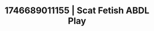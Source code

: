 ---
categories:
- Erotic slow burn
- AI-generated
- Sultry voice
- Subtle kink
- Nighttime romance
- ASMR
- Delicate restraint
- Cosplay
image: /assets/images/1746689011155.jpg
layout: post
seo:
  description: Featured content with high-quality Scat Fetish, ABDL Play. HD images
    available.
  keywords: Scat Fetish, ABDL Play
  og_image: /assets/images/1746689011155.jpg
  schema_type: VisualArtwork
tags:
- ABDL Play
- '#1746689011155'
- Scat Fetish
title: 1746689011155 | Scat Fetish ABDL Play
---